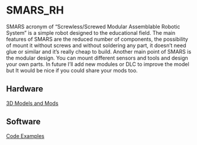 # SMARS_RH

SMARS acronym of “Screwless/Screwed Modular Assemblable Robotic System” is a simple robot designed to the educational field. The main features of SMARS are the reduced number of components, the possibility of mount it without screws and without soldering any part, it doesn’t need glue or similar and it’s really cheap to build. Another main point of SMARS is the modular design. You can mount different sensors and tools and design your own parts. In future I’ll add new modules or DLC to improve the model but It would be nice if you could share your mods too.
## Hardware
[3D Models and Mods](HARDWARE/)

## Software
[Code Examples](SOFTWARE/)